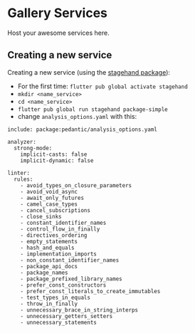 # Gallery Services

Host your awesome services here.

## Creating a new service
Creating a new service (using the
[stagehand package](https://pub.dev/packages/stagehand)):
* For the first time: `flutter pub global activate stagehand`
* `mkdir <name_service>`
* `cd <name_service>`
* `flutter pub global run stagehand package-simple`
* change `analysis_options.yaml` with this:
```
include: package:pedantic/analysis_options.yaml

analyzer:
  strong-mode:
    implicit-casts: false
    implicit-dynamic: false

linter:
  rules:
    - avoid_types_on_closure_parameters
    - avoid_void_async
    - await_only_futures
    - camel_case_types
    - cancel_subscriptions
    - close_sinks
    - constant_identifier_names
    - control_flow_in_finally
    - directives_ordering
    - empty_statements
    - hash_and_equals
    - implementation_imports
    - non_constant_identifier_names
    - package_api_docs
    - package_names
    - package_prefixed_library_names
    - prefer_const_constructors
    - prefer_const_literals_to_create_immutables
    - test_types_in_equals
    - throw_in_finally
    - unnecessary_brace_in_string_interps
    - unnecessary_getters_setters
    - unnecessary_statements
```

